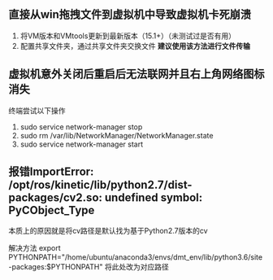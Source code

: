 ## 直接从win拖拽文件到虚拟机中导致虚拟机卡死崩溃
1. 将VM版本和VMtools更新到最新版本（15.1+）（未测试过是否有用）
2. 配置共享文件夹，通过共享文件夹交换文件 **建议使用该方法进行文件传输**

## 虚拟机意外关闭后重启后无法联网并且右上角网络图标消失
终端尝试以下操作
1. sudo service network-manager stop
2. sudo rm /var/lib/NetworkManager/NetworkManager.state 
3. sudo service network-manager start

## 报错ImportError: /opt/ros/kinetic/lib/python2.7/dist-packages/cv2.so: undefined symbol: PyCObject_Type
本质上的原因就是将cv路径是默认找为基于Python2.7版本的cv

解决方法 export PYTHONPATH="/home/ubuntu/anaconda3/envs/dmt_env/lib/python3.6/site-packages:$PYTHONPATH" 将此处改为对应路径
